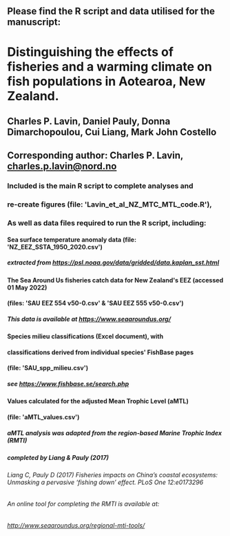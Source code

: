 ## Please find the R script and data utilised for the manuscript:
# Distinguishing the effects of fisheries and a warming climate on fish populations in Aotearoa, New Zealand.
## Charles P. Lavin, Daniel Pauly, Donna Dimarchopoulou, Cui Liang, Mark John Costello
## Corresponding author: Charles P. Lavin, charles.p.lavin@nord.no

### Included is the main R script to complete analyses and
### re-create figures (file: 'Lavin_et_al_NZ_MTC_MTL_code.R'),

### As well as data files required to run the R script, including:

#### Sea surface temperature anomaly data (file: 'NZ_EEZ_SSTA_1950_2020.csv')
##### extracted from https://psl.noaa.gov/data/gridded/data.kaplan_sst.html

#### The Sea Around Us fisheries catch data for New Zealand's EEZ (accessed 01 May 2022)
#### (files: 'SAU EEZ 554 v50-0.csv' & 'SAU EEZ 555 v50-0.csv')
##### This data is available at https://www.seaaroundus.org/

#### Species milieu classifications (Excel document), with
#### classifications derived from individual species' FishBase pages
#### (file: 'SAU_spp_milieu.csv')
##### see https://www.fishbase.se/search.php

#### Values calculated for the adjusted Mean Trophic Level (aMTL)
#### (file: 'aMTL_values.csv')
##### aMTL analysis was adapted from the region-based Marine Trophic Index (RMTI)
##### completed by Liang & Pauly (2017)
###### Liang C, Pauly D (2017) Fisheries impacts on China’s coastal ecosystems: Unmasking a pervasive ‘fishing down’ effect. PLoS One 12:e0173296
###### An online tool for completing the RMTI is available at:
###### http://www.seaaroundus.org/regional-mti-tools/
